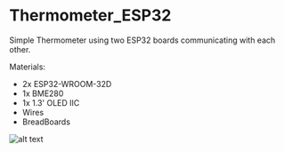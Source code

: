 # Thermometer_ESP32
 Simple Thermometer using two ESP32 boards communicating with each other.

 Materials: 
 - 2x ESP32-WROOM-32D
 - 1x BME280
 - 1x 1.3' OLED IIC
 - Wires
 - BreadBoards


![alt text](https://github.com/DanielNawrot/Thermometer_ESP32/blob/Pictures/Pic_1.png)
